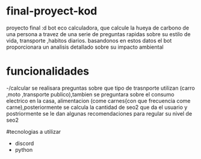 # final-proyect-kod
proyecto final :d
bot eco calculadora, que calcule la hueya de carbono de una persona a travez de una serie de preguntas rapidas sobre su estilo de vida, transporte ,habitos diarios.
basandonos en estos datos el bot proporcionara un analisis detallado sobre su impacto ambiental

# funcionalidades
-/calcular se realisara preguntas sobre que tipo de trasnporte utilizan (carro ,moto ,transporte publico),tambien se preguntara sobre el consumo electrico en la casa, alimentacion (come carnes{con que frecuencia come carne),posteriormente se calcula la cantidad de seo2 que da el usuario y postriormente se le dan algunas recomendaciones para regular su nivel de seo2 

#tecnologias a utilizar
- discord
- python
